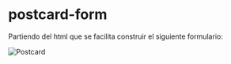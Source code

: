 # postcard-form

Partiendo del html que se facilita construir el siguiente formulario:

![Postcard](https://imgur.com/X8G612X.png)
